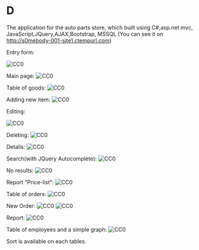 # D
The application for the auto parts store, which built using  C#,asp.net mvc, JavaScript,JQuery,AJAX,Bootstrap, MSSQL 
(You can see it on http://s0mebody-001-site1.ctempurl.com)

Entry form:

![CC0](https://github.com/az00s/myProject/blob/master/Screenshots/Entry.png)

Main page:
![CC0](https://github.com/az00s/myProject/blob/master/Screenshots/MainPage.png?raw=true)

Table of goods:
![CC0](https://github.com/az00s/myProject/blob/master/Screenshots/Goods.png?raw=true)

Adding new item:
![CC0](https://github.com/az00s/myProject/blob/master/Screenshots/NewItem.png)

Editing:

![CC0](https://github.com/az00s/myProject/blob/master/Screenshots/EditItem.png?raw=true)

Deleting:
![CC0](https://github.com/az00s/myProject/blob/master/Screenshots/DeleteItem.png?raw=true)

Details:
![CC0](https://github.com/az00s/myProject/blob/master/Screenshots/Details.png?raw=true)

Search(with JQuery Autocomplete):
![CC0](https://github.com/az00s/myProject/blob/master/Screenshots/Search.png?raw=true)

No results:
![CC0](https://github.com/az00s/myProject/blob/master/Screenshots/NoResult.png?raw=true)

Report "Price-list":
![CC0](https://github.com/az00s/myProject/blob/master/Screenshots/Price-list.png?raw=true)

Table of orders:
![CC0](https://github.com/az00s/myProject/blob/master/Screenshots/Orders.png?raw=true)

New Order:
![CC0](https://github.com/az00s/myProject/blob/master/Screenshots/NewOrder.png?raw=true)
![CC0](https://github.com/az00s/myProject/blob/master/Screenshots/NewOrder1.png?raw=true)

Report:
![CC0](https://github.com/az00s/myProject/blob/master/Screenshots/Report.png?raw=true)

Table of employees and a simple graph:
![CC0](https://github.com/az00s/myProject/blob/master/Screenshots/Graph.png?raw=true)

Sort is available on each tables.
